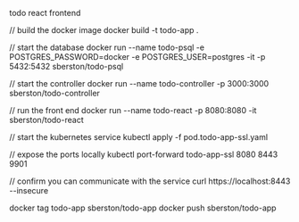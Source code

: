 todo react frontend

// build the docker image
docker build -t todo-app .

// start the database
docker run --name todo-psql -e POSTGRES_PASSWORD=docker -e POSTGRES_USER=postgres -it -p 5432:5432 sberston/todo-psql

// start the controller
docker run --name todo-controller -p 3000:3000 sberston/todo-controller

// run the front end
docker run --name todo-react -p 8080:8080 -it sberston/todo-react

// start the kubernetes service
kubectl apply -f pod.todo-app-ssl.yaml

// expose the ports locally
kubectl port-forward todo-app-ssl 8080 8443 9901

// confirm you can communicate with the service
curl https://localhost:8443 --insecure

docker tag todo-app sberston/todo-app 
docker push sberston/todo-app
